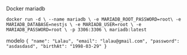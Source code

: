 Docker mariadb

`docker run -d \
  --name mariadb \
  -e MARIADB_ROOT_PASSWORD=root\
  -e MARIADB_DATABASE=nestjs \
  -e MARIADB_USER=root \
  -e MARIADB_PASSWORD=root \
  -p 3306:3306 \
  mariadb:latest`

modelo
`{
  "name": "Lalau",
  "email": "lalau@gmail.com",
  "password": "asdasdasd",
  "birthAt": "1998-03-29"
}
`
